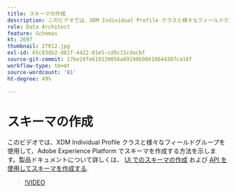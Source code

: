 ```yaml
---
title: スキーマの作成
description: このビデオでは、XDM Individual Profile クラスと様々なフィールドグループを使用してAdobe Experience Platformでスキーマを作成する方法を説明します。
role: Data Architect
feature: Schemas
kt: 2697
thumbnail: 27012.jpg
exl-id: 65c83db2-d81f-4422-81e5-cd9c15cdacbf
source-git-commit: 17be24fe619139056a69190b98610644387ca18f
workflow-type: tm+mt
source-wordcount: '81'
ht-degree: 49%

---
```


# スキーマの作成

このビデオでは、XDM Individual Profile クラスと様々なフィールドグループを使用して、Adobe Experience Platform でスキーマを作成する方法を示します。製品ドキュメントについて詳しくは、 [UI でのスキーマの作成](https://experienceleague.adobe.com/docs/experience-platform/xdm/tutorials/create-schema-ui.html?lang=ja) および [API を使用してスキーマを作成する](https://experienceleague.adobe.com/docs/experience-platform/xdm/tutorials/create-schema-api.html?lang=ja).

>[!VIDEO](https://video.tv.adobe.com/v/27012?quality=12&learn=on)
